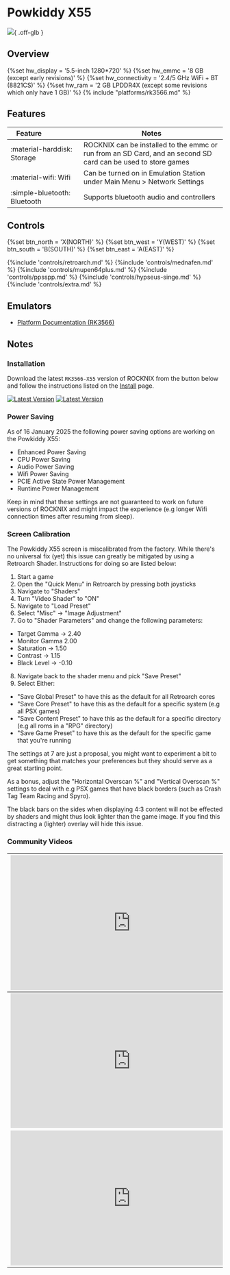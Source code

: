 # Powkiddy X55

![](../../_inc/images/devices/powkiddy-x55.png){ .off-glb }

## Overview
{%set hw_display = '5.5-inch 1280*720' %}
{%set hw_emmc = '8 GB (except early revisions)' %}
{%set hw_connectivity = '2.4/5 GHz WiFi + BT (8821CS)' %}
{%set hw_ram = '2 GB LPDDR4X (except some revisions which only have 1 GB)' %}
{% include "platforms/rk3566.md" %}

## Features

| Feature&nbsp;&nbsp;&nbsp;&nbsp;&nbsp;&nbsp;&nbsp;&nbsp;&nbsp;&nbsp;&nbsp;&nbsp;&nbsp;&nbsp;&nbsp;&nbsp; | Notes |
| -- | -- |
| :material-harddisk: Storage | ROCKNIX can be installed to the emmc or run from an SD Card, and an second SD card can be used to store games |
| :material-wifi: Wifi | Can be turned on in Emulation Station under Main Menu > Network Settings |
| :simple-bluetooth: Bluetooth | Supports bluetooth audio and controllers |

## Controls

{%set btn_north = 'X(NORTH)' %}
{%set btn_west = 'Y(WEST)' %}
{%set btn_south = 'B(SOUTH)' %}
{%set btn_east = 'A(EAST)' %}

{%include 'controls/retroarch.md' %}
{%include 'controls/mednafen.md' %}
{%include 'controls/mupen64plus.md' %}
{%include 'controls/ppsspp.md' %}
{%include 'controls/hypseus-singe.md' %}
{%include 'controls/extra.md' %}

## Emulators

- [Platform Documentation (RK3566)](https://github.com/ROCKNIX/distribution/blob/main/documentation/PER_DEVICE_DOCUMENTATION/RK3566)

## Notes

### Installation

Download the latest `RK3566-X55` version of ROCKNIX from the button below and follow the instructions listed on the [Install](../../../play/install/) page.

[![Latest Version](https://img.shields.io/github/release/ROCKNIX/distribution.svg?labelColor=111111&color=FF5555&label=Latest&style=flat#only-light)](https://github.com/ROCKNIX/distribution/releases/latest)
[![Latest Version](https://img.shields.io/github/release/ROCKNIX/distribution.svg?labelColor=dddddd&color=FF5555&label=Latest&style=flat#only-dark)](https://github.com/ROCKNIX/distribution/releases/latest)

### Power Saving

As of 16 January 2025 the following power saving options are working on the Powkiddy X55:

- Enhanced Power Saving
- CPU Power Saving
- Audio Power Saving
- Wifi Power Saving
- PCIE Active State Power Management
- Runtime Power Management

Keep in mind that these settings are not guaranteed to work on future versions of ROCKNIX and might impact the experience (e.g longer Wifi connection times after resuming from sleep).

### Screen Calibration

The Powkiddy X55 screen is miscalibrated from the factory. While there's no universal fix (yet) this issue can greatly be mitigated by using a Retroarch Shader. Instructions for doing so are listed below:

1. Start a game
2. Open the "Quick Menu" in Retroarch by pressing both joysticks
3. Navigate to "Shaders"
4. Turn "Video Shader" to "ON"
5. Navigate to "Load Preset"
6. Select "Misc" -> "Image Adjustment"
7. Go to "Shader Parameters" and change the following parameters:
- Target Gamma -> 2.40
- Monitor Gamma 2.00
- Saturation -> 1.50
- Contrast -> 1.15
- Black Level -> -0.10
8. Navigate back to the shader menu and pick "Save Preset"
9. Select Either:
- "Save Global Preset" to have this as the default for all Retroarch cores
- "Save Core Preset" to have this as the default for a specific system (e.g all PSX games)
- "Save Content Preset" to have this as the default for a specific directory (e.g all roms in a "RPG" directory)
- "Save Game Preset" to have this as the default for the specific game that you're running

The settings at 7 are just a proposal, you might want to experiment a bit to get something that matches your preferences but they should serve as a great starting point.

As a bonus, adjust the "Horizontal Overscan %" and "Vertical Overscan %" settings to deal with e.g PSX games that have black borders (such as Crash Tag Team Racing and Spyro).

The black bars on the sides when displaying 4:3 content will not be effected by shaders and might thus look lighter than the game image. If you find this distracting a (lighter) overlay will hide this issue.

### Community Videos

| <iframe width="560" height="315" src="https://www.youtube.com/embed/GRWvXiwTn-w?si=jelKwX3yJ8irIp6N&amp;start=1008" title="YouTube video player" frameborder="0" allow="accelerometer; autoplay; clipboard-write; encrypted-media; gyroscope; picture-in-picture; web-share" allowfullscreen></iframe> | <iframe width="560" height="315" src="https://www.youtube.com/embed/QVLHJt-zdsM?si=RgcjLIcc1BTqr_vU&amp;start=312" title="YouTube video player" frameborder="0" allow="accelerometer; autoplay; clipboard-write; encrypted-media; gyroscope; picture-in-picture; web-share" allowfullscreen></iframe> |
| -- | -- |
| <iframe width="560" height="315" src="https://www.youtube.com/embed/jl8Lj9ui1Vk?si=RD6t719_eBcqDKjB&amp;start=316" title="YouTube video player" frameborder="0" allow="accelerometer; autoplay; clipboard-write; encrypted-media; gyroscope; picture-in-picture; web-share" allowfullscreen></iframe> | <iframe width="560" height="315" src="https://www.youtube.com/embed/GSAxLByHYNs?si=XbuGzEwzVw6fROxY&amp;start=316" title="YouTube video player" frameborder="0" allow="accelerometer; autoplay; clipboard-write; encrypted-media; gyroscope; picture-in-picture; web-share" allowfullscreen></iframe> |
| <iframe width="560" height="315" src="https://www.youtube.com/embed/74gGVUmnvhg?si=hovBY8QrPDEK-do6&amp;start=316" title="YouTube video player" frameborder="0" allow="accelerometer; autoplay; clipboard-write; encrypted-media; gyroscope; picture-in-picture; web-share" allowfullscreen></iframe> |
